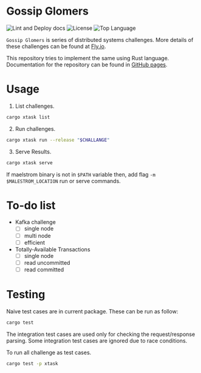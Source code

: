 #  Gossip Glomers

![Lint and Deploy docs](https://github.com/sak96/gossip_glomers/actions/workflows/main.yml/badge.svg)
![License](https://img.shields.io/github/license/sak96/gossip_glomers)
![Top Language](https://img.shields.io/github/languages/top/sak96/gossip_glomers)

`Gossip Glomers` is series of distributed systems challenges.
More details of these challenges can be found at [Fly.io](https://fly.io/dist-sys/).

This repository tries to implement the same using Rust language.
Documentation for the repository can be found in [GitHub pages](https://sak96.github.io/gossip_glomers/).

# Usage

1. List challenges.
  ```bash
  cargo xtask list
  ```

2. Run challenges.
  ```bash
  cargo xtask run --release "$CHALLANGE"
  ```

3. Serve Results.
  ```bash
  cargo xtask serve
  ```

If maelstrom binary is not in `$PATH` variable then, add flag `-m $MALESTROM_LOCATION` run or serve commands.

# To-do list

- Kafka challenge
  - [ ] single node
  - [ ] multi node
  - [ ] efficient
- Totally-Available Transactions
  - [ ] single node
  - [ ] read uncommitted
  - [ ] read committed

# Testing

Naive test cases are in current package.
These can be run as follow:

```bash
cargo test
```

The integration test cases are used only for checking the request/response parsing.
Some integration test cases are ignored due to race conditions.

To run all challenge as test cases. 
```bash
cargo test -p xtask
```

